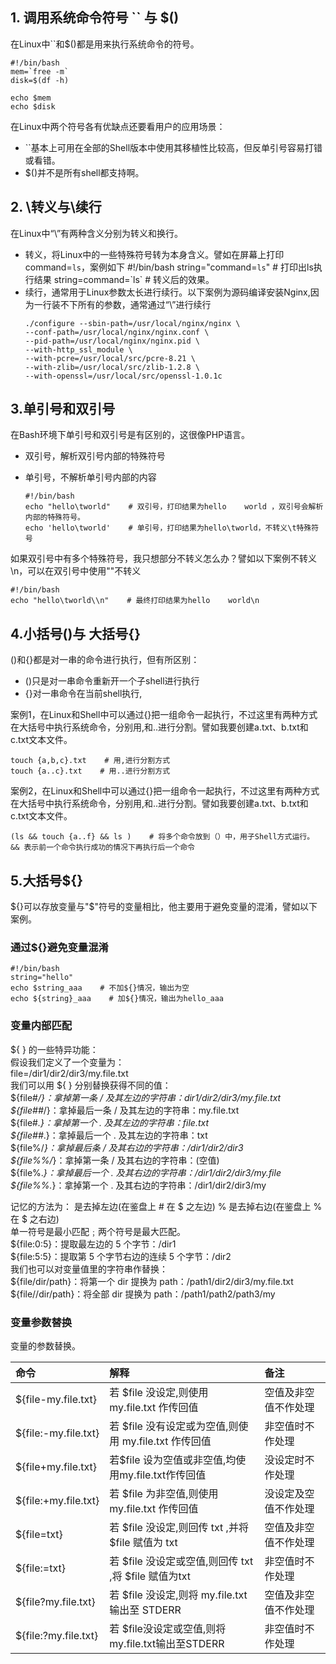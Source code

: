 ## 1. 调用系统命令符号 \`\` 与 $\(\)

在Linux中\`\`和$\(\)都是用来执行系统命令的符号。

    #!/bin/bash
    mem=`free -m`
    disk=$(df -h)

    echo $mem    
    echo $disk

在Linux中两个符号各有优缺点还要看用户的应用场景：

* \`\`基本上可用在全部的Shell版本中使用其移植性比较高，但反单引号容易打错或看错。
* $\(\)并不是所有shell都支持啊。

## 2. \转义与\续行

在Linux中“\”有两种含义分别为转义和换行。

* 转义，将Linux中的一些特殊符号转为本身含义。譬如在屏幕上打印command=`ls`，案例如下
      #!/bin/bash
      string="command=`ls`"    # 打印出ls执行结果
      string=command=\`ls\`    # 转义后的效果。
* 续行，通常用于Linux参数太长进行续行。以下案例为源码编译安装Nginx,因为一行装不下所有的参数，通常通过“\”进行续行
  ```
  ./configure --sbin-path=/usr/local/nginx/nginx \
  --conf-path=/usr/local/nginx/nginx.conf \
  --pid-path=/usr/local/nginx/nginx.pid \
  --with-http_ssl_module \
  --with-pcre=/usr/local/src/pcre-8.21 \
  --with-zlib=/usr/local/src/zlib-1.2.8 \
  --with-openssl=/usr/local/src/openssl-1.0.1c
  ```

## 3.单引号和双引号

在Bash环境下单引号和双引号是有区别的，这很像PHP语言。

* 双引号，解析双引号内部的特殊符号
* 单引号，不解析单引号内部的内容

  ```
  #!/bin/bash
  echo "hello\tworld"    # 双引号，打印结果为hello    world ，双引号会解析内部的特殊符号。
  echo 'hello\tworld'    # 单引号，打印结果为hello\tworld，不转义\t特殊符号
  ```

如果双引号中有多个特殊符号，我只想部分不转义怎么办？譬如以下案例不转义\n，可以在双引号中使用"\"不转义

```
#!/bin/bash
echo "hello\tworld\\n"    # 最终打印结果为hello    world\n
```

## 4.小括号\(\)与 大括号{}

\(\)和{}都是对一串的命令进行执行，但有所区别：

* \(\)只是对一串命令重新开一个子shell进行执行 
* {}对一串命令在当前shell执行,

案例1，在Linux和Shell中可以通过{}把一组命令一起执行，不过这里有两种方式在大括号中执行系统命令，分别用,和..进行分割。譬如我要创建a.txt、b.txt和c.txt文本文件。

```
touch {a,b,c}.txt    # 用,进行分割方式
touch {a..c}.txt    # 用..进行分割方式
```

案例2，在Linux和Shell中可以通过{}把一组命令一起执行，不过这里有两种方式在大括号中执行系统命令，分别用,和..进行分割。譬如我要创建a.txt、b.txt和c.txt文本文件。

```
(ls && touch {a..f} && ls )    # 将多个命令放到（）中，用子Shell方式运行。 && 表示前一个命令执行成功的情况下再执行后一个命令
```

## 5.大括号${}

${}可以存放变量与"$"符号的变量相比，他主要用于避免变量的混淆，譬如以下案例。

### 通过${}避免变量混淆

```
#!/bin/bash
string="hello"
echo $string_aaa    # 不加${}情况，输出为空
echo ${string}_aaa    # 加${}情况，输出为hello_aaa
```

### 变量内部匹配

${ } 的一些特异功能：  
假设我们定义了一个变量为：  
file=/dir1/dir2/dir3/my.file.txt  
我们可以用 ${ } 分别替换获得不同的值：  
${file\#_/}：拿掉第一条 / 及其左边的字符串：dir1/dir2/dir3/my.file.txt  
${file\#\#_/}：拿掉最后一条 / 及其左边的字符串：my.file.txt  
${file\#_.}：拿掉第一个 . 及其左边的字符串：file.txt  
${file\#\#_.}：拿掉最后一个 . 及其左边的字符串：txt  
${file%/_}：拿掉最后条 / 及其右边的字符串：/dir1/dir2/dir3  
${file%%/_}：拿掉第一条 / 及其右边的字符串：\(空值\)  
${file%._}：拿掉最后一个 . 及其右边的字符串：/dir1/dir2/dir3/my.file  
${file%%._}：拿掉第一个 . 及其右边的字符串：/dir1/dir2/dir3/my

记忆的方法为：
是去掉左边\(在鉴盘上 \# 在 $ 之左边\)
% 是去掉右边\(在鉴盘上 % 在 $ 之右边\)  
单一符号是最小匹配﹔两个符号是最大匹配。  
${file:0:5}：提取最左边的 5 个字节：/dir1  
${file:5:5}：提取第 5 个字节右边的连续 5 个字节：/dir2  
我们也可以对变量值里的字符串作替换：  
${file/dir/path}：将第一个 dir 提换为 path：/path1/dir2/dir3/my.file.txt  
${file//dir/path}：将全部 dir 提换为 path：/path1/path2/path3/my

### 变量参数替换

变量的参数替换。

| 命令 | 解释 | 备注 |
| :--- | :--- | :--- |
| ${file-my.file.txt} | 若 $file 没设定,则使用 my.file.txt 作传回值 | 空值及非空值不作处理 |
| ${file:-my.file.txt} | 若 $file 没有设定或为空值,则使用 my.file.txt 作传回值 | 非空值时不作处理 |
| ${file+my.file.txt} | 若$file 设为空值或非空值,均使用my.file.txt作传回值 | 没设定时不作处理 |
| ${file:+my.file.txt} | 若 $file 为非空值,则使用 my.file.txt 作传回值 | 没设定及空值不作处理 |
| ${file=txt} | 若 $file 没设定,则回传 txt ,并将 $file 赋值为 txt | 空值及非空值不作处理 |
| ${file:=txt} | 若 $file 没设定或空值,则回传 txt ,将 $file 赋值为txt | 非空值时不作处理 |
| ${file?my.file.txt} | 若 $file 没设定,则将 my.file.txt 输出至 STDERR | 空值及非空值不作处理 |
| ${file:?my.file.txt} | 若 $file没设定或空值,则将my.file.txt输出至STDERR | 非空值时不作处理 |



